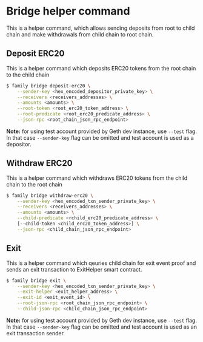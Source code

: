 # Bridge helper command

This is a helper command, which allows sending deposits from root to child chain and make withdrawals from child chain to root chain.

## Deposit ERC20

This is a helper command which deposits ERC20 tokens from the root chain to the child chain

```bash
$ family bridge deposit-erc20 \
    --sender-key <hex_encoded_depositor_private_key> \
    --receivers <receivers_addresses> \
    --amounts <amounts> \
    --root-token <root_erc20_token_address> \
    --root-predicate <root_erc20_predicate_address> \
    --json-rpc <root_chain_json_rpc_endpoint>
```

**Note:** for using test account provided by Geth dev instance, use `--test` flag. In that case `--sender-key` flag can be omitted and test account is used as a depositor.

## Withdraw ERC20

This is a helper command which withdraws ERC20 tokens from the child chain to the root chain

```bash
$ family bridge withdraw-erc20 \
    --sender-key <hex_encoded_txn_sender_private_key> \
    --receivers <receivers_addresses> \
    --amounts <amounts> \
    --child-predicate <rchild_erc20_predicate_address> \
    [--child-token <child_erc20_token_address>] \
    --json-rpc <child_chain_json_rpc_endpoint>
```

## Exit

This is a helper command which qeuries child chain for exit event proof and sends an exit transaction to ExitHelper smart contract.

```bash
$ family bridge exit \
    --sender-key <hex_encoded_txn_sender_private_key> \
    --exit-helper <exit_helper_address> \
    --exit-id <exit_event_id> \
    --root-json-rpc <root_chain_json_rpc_endpoint> \
    --child-json-rpc <child_chain_json_rpc_endpoint>
```

**Note:** for using test account provided by Geth dev instance, use `--test` flag. In that case `--sender-key` flag can be omitted and test account is used as an exit transaction sender.
